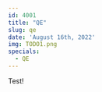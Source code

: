 ```yaml
---
id: 4001
title: "QE"
slug: qe
date: 'August 16th, 2022'
img: TODO1.png
specials:
  - QE
---
```


Test! 
